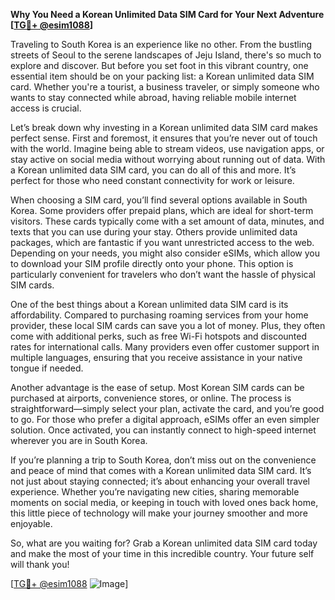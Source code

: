 **Why You Need a Korean Unlimited Data SIM Card for Your Next Adventure [[TG💪+ @esim1088](https://t.me/s/esim1088)]**

Traveling to South Korea is an experience like no other. From the bustling streets of Seoul to the serene landscapes of Jeju Island, there's so much to explore and discover. But before you set foot in this vibrant country, one essential item should be on your packing list: a Korean unlimited data SIM card. Whether you're a tourist, a business traveler, or simply someone who wants to stay connected while abroad, having reliable mobile internet access is crucial.

Let’s break down why investing in a Korean unlimited data SIM card makes perfect sense. First and foremost, it ensures that you’re never out of touch with the world. Imagine being able to stream videos, use navigation apps, or stay active on social media without worrying about running out of data. With a Korean unlimited data SIM card, you can do all of this and more. It’s perfect for those who need constant connectivity for work or leisure.

When choosing a SIM card, you’ll find several options available in South Korea. Some providers offer prepaid plans, which are ideal for short-term visitors. These cards typically come with a set amount of data, minutes, and texts that you can use during your stay. Others provide unlimited data packages, which are fantastic if you want unrestricted access to the web. Depending on your needs, you might also consider eSIMs, which allow you to download your SIM profile directly onto your phone. This option is particularly convenient for travelers who don’t want the hassle of physical SIM cards.

One of the best things about a Korean unlimited data SIM card is its affordability. Compared to purchasing roaming services from your home provider, these local SIM cards can save you a lot of money. Plus, they often come with additional perks, such as free Wi-Fi hotspots and discounted rates for international calls. Many providers even offer customer support in multiple languages, ensuring that you receive assistance in your native tongue if needed.

Another advantage is the ease of setup. Most Korean SIM cards can be purchased at airports, convenience stores, or online. The process is straightforward—simply select your plan, activate the card, and you’re good to go. For those who prefer a digital approach, eSIMs offer an even simpler solution. Once activated, you can instantly connect to high-speed internet wherever you are in South Korea.

If you’re planning a trip to South Korea, don’t miss out on the convenience and peace of mind that comes with a Korean unlimited data SIM card. It’s not just about staying connected; it’s about enhancing your overall travel experience. Whether you’re navigating new cities, sharing memorable moments on social media, or keeping in touch with loved ones back home, this little piece of technology will make your journey smoother and more enjoyable.

So, what are you waiting for? Grab a Korean unlimited data SIM card today and make the most of your time in this incredible country. Your future self will thank you! 

[[TG💪+ @esim1088](https://t.me/s/esim1088) ![Image](https://i.postimg.cc/Y0z9fWf4/image.png)]